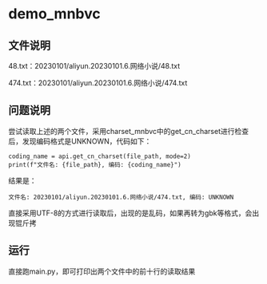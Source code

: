 # demo_mnbvc

## 文件说明
48.txt：20230101/aliyun.20230101.6.网络小说/48.txt

474.txt：20230101/aliyun.20230101.6.网络小说/474.txt

## 问题说明
尝试读取上述的两个文件，采用charset_mnbvc中的get_cn_charset进行检查后，发现编码格式是UNKNOWN，代码如下：
```
coding_name = api.get_cn_charset(file_path, mode=2)
print(f"文件名: {file_path}, 编码: {coding_name}")
```
结果是：
```
文件名: 20230101/aliyun.20230101.6.网络小说/474.txt, 编码: UNKNOWN
```
直接采用UTF-8的方式进行读取后，出现的是乱码，如果再转为gbk等格式，会出现锟斤拷

## 运行
直接跑main.py，即可打印出两个文件中的前十行的读取结果
